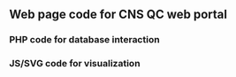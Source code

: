 ## Web page code for CNS QC web portal

### PHP code for database interaction

### JS/SVG code for visualization
